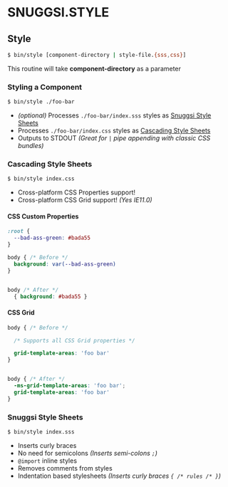 # SNUGGSI.STYLE

## Style

```bash
$ bin/style [component-directory | style-file.{sss,css}]
```

This routine will take **component-directory** as a parameter

### Styling a Component

```bash
$ bin/style ./foo-bar
```

  - _(optional)_  Processes `./foo-bar/index.sss` styles as [Snuggsi Style Sheets](#snuggsi-style-sheets)
  - Processes `./foo-bar/index.css` styles as [Cascading Style Sheets](#cascading-style-sheets)
  - Outputs to STDOUT _(Great for `|` pipe appending with classic CSS bundles)_


### Cascading Style Sheets

```bash
$ bin/style index.css
```

  - Cross-platform CSS Properties support!
  - Cross-platform CSS Grid support! _(Yes IE11.0)_


#### CSS Custom Properties

```CSS
:root {
  --bad-ass-green: #bada55
}

body { /* Before */
  background: var(--bad-ass-green)
}


body /* After */
  { background: #bada55 }
```


#### CSS Grid

```CSS
body { /* Before */

  /* Supports all CSS Grid properties */

  grid-template-areas: 'foo bar'
}


body { /* After */
  -ms-grid-template-areas: 'foo bar';
  grid-template-areas: 'foo bar'
}
```


### Snuggsi Style Sheets
```bash
$ bin/style index.sss
```

  - Inserts curly braces
  - No need for semicolons _(Inserts semi-colons `;`)_
  - `@import` inline styles
  - Removes comments from styles
  - Indentation based stylesheets _(Inserts curly braces `{ /* rules /* }`)_
